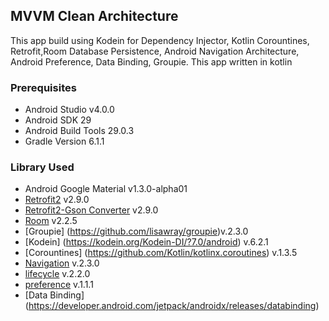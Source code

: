 ## MVVM Clean Architecture
This app build using Kodein for Dependency Injector, Kotlin Corountines, Retrofit,Room Database Persistence, Android Navigation Architecture, Android Preference, Data Binding, Groupie.
This app written in kotlin

### Prerequisites
- Android Studio v4.0.0
- Android SDK 29
- Android Build Tools 29.0.3
- Gradle Version 6.1.1

### Library Used

- Android Google Material v1.3.0-alpha01
- [Retrofit2](https://square.github.io/retrofit/ "Retrofit2") v2.9.0
- [Retrofit2-Gson Converter](https://github.com/square/retrofit/tree/master/retrofit-converters/gson) v2.9.0
- [Room](https://developer.android.com/jetpack/androidx/releases/room) v2.2.5
- [Groupie] (https://github.com/lisawray/groupie)v.2.3.0
- [Kodein] (https://kodein.org/Kodein-DI/?7.0/android) v.6.2.1
- [Corountines] (https://github.com/Kotlin/kotlinx.coroutines) v.1.3.5
- [Navigation](https://developer.android.com/jetpack/androidx/releases/navigation) v.2.3.0
- [lifecycle](https://developer.android.com/jetpack/androidx/releases/lifecycle) v.2.2.0
- [preference](https://developer.android.com/jetpack/androidx/releases/preference) v.1.1.1
- [Data Binding] (https://developer.android.com/jetpack/androidx/releases/databinding)

